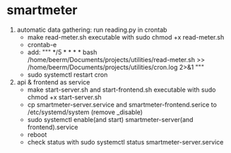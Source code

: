 # smartmeter

1. automatic data gathering: run reading.py in crontab
	- make read-meter.sh executable with sudo chmod +x read-meter.sh
	- crontab-e 
	- add: """ */5 * * * * bash /home/beerm/Documents/projects/utilities/read-meter.sh >> /home/beerm/Documents/projects/utilities/cron.log 2>&1 """ 
	- sudo systemctl restart cron
2. api & frontend as service
	- make start-server.sh and start-frontend.sh executable with sudo chmod +x start-server.sh
	- cp smartmeter-server.service and smartmeter-frontend.serice to /etc/systemd/system (remove _disable)
	- sudo systemctl enable(and start) smartmeter-server(and frontend).service
	- reboot
	- check status with sudo systemctl status smartmeter-server.service 
